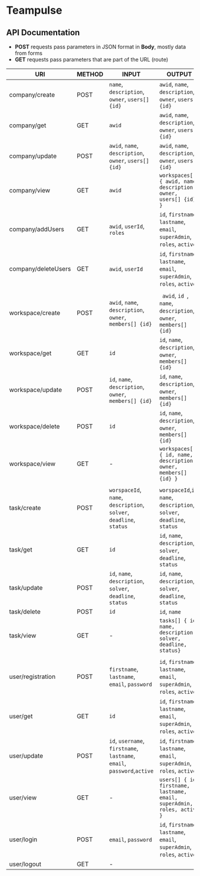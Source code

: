 # Teampulse

## API Documentation

- **POST** requests pass parameters in JSON format in **Body**, mostly data from forms
- **GET** requests pass parameters that are part of the URL (route)

| URI                 | METHOD | INPUT                                                                   | OUTPUT                                                                   |
| ------------------- | ------ | ----------------------------------------------------------------------- | ------------------------------------------------------------------------ |
| company/create      | POST   | `name`, `description`, `owner`, `users[] {id}`                          | `awid`, `name`, `description`, `owner`, `users[] {id}`                   |
| company/get         | GET    | `awid`                                                                  | `awid`, `name`, `description`, `owner`, `users[] {id}`                   |
| company/update      | POST   | `awid`, `name`, `description`, `owner`, `users[] {id}`                  | `awid`, `name`, `description`, `owner`, `users[] {id}`                   |
| company/view        | GET    | `awid`                                                                  | `workspaces[] { awid, name, description, owner, users[] {id} }`          |
| company/addUsers    | GET    | `awid`, `userId`, `roles`                                               | `id`, `firstname`, `lastname`, `email`, `superAdmin`, `roles`, `active`  |
| company/deleteUsers | GET    | `awid`, `userId`                                                        | `id`, `firstname`, `lastname`, `email`, `superAdmin`, `roles`, `active`  |
|                     |        |                                                                         |                                                                          |
| workspace/create    | POST   | `awid`, `name`, `description`, `owner`, `members[] {id}`                | ` awid`, `id `, `name`, `description`, `owner`, `members[] {id}`         |
| workspace/get       | GET    | `id`                                                                    | `id`, `name`, `description`, `owner`, `members[] {id}`                   |
| workspace/update    | POST   | `id`, `name`, `description`, `owner`, `members[] {id}`                  | `id`, `name`, `description`, `owner`, `members[] {id}`                   |
| workspace/delete    | POST   | `id`                                                                    | `id`, `name`, `description`, `owner`, `members[] {id}`                   |
| workspace/view      | GET    | -                                                                       | `workspaces[] { id, name, description, owner, members[] {id} }`          |
|                     |        |                                                                         |                                                                          |
| task/create         | POST   | `worspaceId`, `name`, `description`, `solver`, `deadline`, `status`     | `worspaceId`,`id`, `name`, `description`, `solver`, `deadline`, `status` |
| task/get            | GET    | `id`                                                                    | `id`, `name`, `description`, `solver`, `deadline`, `status`              |
| task/update         | POST   | `id`, `name`, `description`, `solver`, `deadline`, `status`             | `id`, `name`, `description`, `solver`, `deadline`, `status`              |
| task/delete         | POST   | `id`                                                                    | `id`, `name`                                                             |
| task/view           | GET    | -                                                                       | `tasks[] { id, name, description, solver, deadline, status}`             |
|                     |        |                                                                         |                                                                          |
| user/registration   | POST   | `firstname`, `lastname`, `email`, `password`                            | `id`, `firstname`, `lastname`, `email`, `superAdmin`, `roles`, `active`  |
| user/get            | GET    | `id`                                                                    | `id`, `firstname`, `lastname`, `email`, `superAdmin`, `roles`, `active`  |
| user/update         | POST   | `id`, `username`, `firstname`, `lastname`, `email`, `password`,`active` | `id`, `firstname`, `lastname`, `email`, `superAdmin`, `roles`, `active`  |
| user/view           | GET    | -                                                                       | `users[] { id, firstname, lastname, email, superAdmin, roles, active }`  |
| user/login          | POST   | `email`, `password`                                                     | `id`, `firstname`, `lastname`, `email`, `superAdmin`, `roles`, `active`  |
| user/logout         | GET    | -                                                                       |                                                                          |
